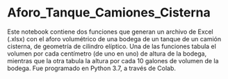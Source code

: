# Aforo_Tanque_Camiones_Cisterna
 Este notebook contiene dos funciones que generan un archivo de Excel (.xlsx) con el aforo volumétrico de una bodega de un tanque de un camión cisterna, de geometría de cilindro elíptico. Una de las funciones tabula el volumen por cada centímetro (de uno en uno) de altura de la bodega, mientras que la otra tabula la altura por cada 10 galones de volumen de la bodega. Fue programado en Python 3.7, a través de Colab.
